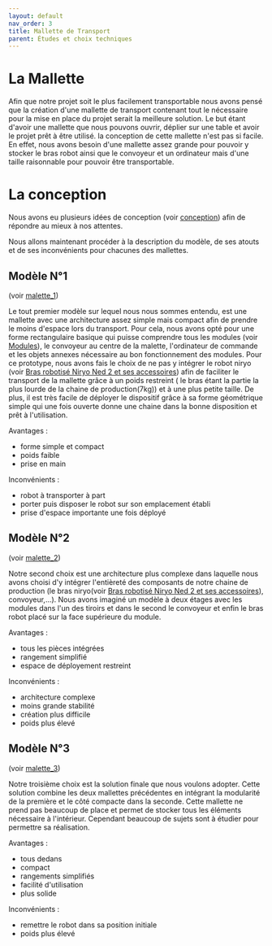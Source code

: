 ```yaml
---
layout: default
nav_order: 3
title: Mallette de Transport
parent: Études et choix techniques
---
```


# La Mallette

Afin que notre projet soit le plus facilement transportable nous avons pensé
que la création d'une mallette de transport contenant tout le nécessaire pour la
mise en place du projet serait la meilleure solution. Le but étant d'avoir une mallette que nous pouvons ouvrir, déplier sur une table et avoir le projet prêt à être utilisé.
la conception de cette mallette n'est pas si facile. En effet, nous avons besoin d'une mallette assez grande pour pouvoir y stocker le bras robot ainsi que le convoyeur et un ordinateur mais d'une taille raisonnable pour pouvoir être transportable.

# La conception

Nous avons eu plusieurs idées de conception (voir [conception](../conception/conception.md)) afin de répondre au mieux à nos attentes.

Nous allons maintenant procéder à la description du modèle, de ses atouts et de ses inconvénients pour chacunes des mallettes.


## Modèle N°1
(voir [malette_1](../conception/mallette_1.html))


Le tout premier modèle sur lequel nous nous sommes entendu, est une mallette avec une architecture assez simple mais compact afin de prendre le moins d'espace lors du transport. Pour cela, nous avons opté pour une forme rectangulaire basique qui puisse comprendre tous les modules (voir [Modules](../applications/applications.html)), le convoyeur au centre de la malette, l'ordinateur de commande et les objets annexes nécessaire au bon fonctionnement des modules. Pour ce prototype, nous avons fais le choix de ne pas y intégrer le robot niryo (voir [Bras robotisé Niryo Ned 2 et ses accessoires](niryo.html)) afin de faciliter le transport de la mallette grâce à un poids restreint ( le bras étant la partie la plus lourde de la chaine de production(7kg)) et à une plus petite taille.
De plus, il est très facile de déployer le dispositif grâce à sa forme géométrique simple qui une fois ouverte donne une chaine dans la bonne disposition et prêt à l'utilisation.

Avantages :


- forme simple et compact
- poids faible
- prise en main


Inconvénients :


- robot à transporter à part
- porter puis disposer le robot sur son emplacement établi
- prise d'espace importante une fois déployé


## Modèle N°2
(voir [malette_2](../conception/mallette_2.html))

Notre second choix est une architecture plus complexe dans laquelle nous avons choisi d'y intégrer l'entièreté des composants de notre chaine de production (le bras niryo(voir [Bras robotisé Niryo Ned 2 et ses accessoires](niryo.html)), convoyeur,...). Nous avons imaginé un modèle à deux étages avec les modules dans l'un des tiroirs et dans le second le convoyeur et enfin le bras robot placé sur la face supérieure du module.

Avantages :

- tous les pièces intégrées
- rangement simplifié
- espace de déployement restreint

Inconvénients :

- architecture complexe
- moins grande stabilité
- création plus difficile 
- poids plus élevé


## Modèle N°3
(voir [malette_3](../conception/mallette_3.html))

Notre troisième choix est la solution finale que nous voulons adopter. Cette solution combine les deux mallettes précédentes en intégrant la modularité de la première et le côté compacte dans la seconde. Cette mallette ne prend pas beaucoup de place et permet de stocker tous les éléments nécessaire à l'intérieur. Cependant beaucoup de sujets sont à étudier pour permettre sa réalisation.

Avantages :

- tous dedans
- compact
- rangements simplifiés
- facilité d'utilisation
- plus solide

Inconvénients :

- remettre le robot dans sa position initiale
- poids plus élevé


